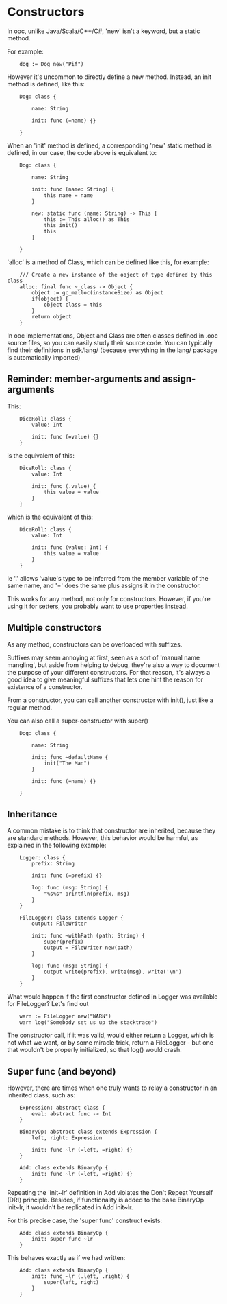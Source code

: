 
Constructors
============

In ooc, unlike Java/Scala/C++/C#, 'new' isn't a keyword, but a static method.

For example:

~~~
    dog := Dog new("Pif")
~~~

However it's uncommon to directly define a new method. Instead, an init method is
defined, like this:

~~~
    Dog: class {

        name: String

        init: func (=name) {}

    }
~~~

When an 'init' method is defined, a corresponding 'new' static method is defined, in our case,
the code above is equivalent to:

~~~
    Dog: class {

        name: String

        init: func (name: String) {
            this name = name
        }

        new: static func (name: String) -> This {
            this := This alloc() as This
            this init()
            this
        }

    }
~~~

'alloc' is a method of Class, which can be defined like this, for example:

~~~
    /// Create a new instance of the object of type defined by this class
    alloc: final func ~_class -> Object {
        object := gc_malloc(instanceSize) as Object
        if(object) {
            object class = this
        }
        return object
    }
~~~

In ooc implementations, Object and Class are often classes defined in .ooc source
files, so you can easily study their source code. You can typically find their definitions
in sdk/lang/ (because everything in the lang/ package is automatically imported)

Reminder: member-arguments and assign-arguments
-----------------------------------------------

This:

~~~
    DiceRoll: class {
        value: Int

        init: func (=value) {}
    }
~~~

is the equivalent of this:

~~~
    DiceRoll: class {
        value: Int

        init: func (.value) {
            this value = value
        }
    }
~~~

which is the equivalent of this:

~~~
    DiceRoll: class {
        value: Int

        init: func (value: Int) {
            this value = value
        }
    }
~~~

Ie '.' allows 'value's type to be inferred from the member variable
of the same name, and '=' does the same plus assigns it in the constructor.

This works for any method, not only for constructors. However, if you're using
it for setters, you probably want to use properties instead.

Multiple constructors
---------------------

As any method, constructors can be overloaded with suffixes.

Suffixes may seem annoying at first, seen as a sort of 'manual name mangling',
but aside from helping to debug, they're also a way to document the purpose of your
different constructors. For that reason, it's always a good idea to give meaningful
suffixes that lets one hint the reason for existence of a constructor.

From a constructor, you can call another constructor with init(), just like a regular
method.

You can also call a super-constructor with super()

~~~
    Dog: class {

        name: String

        init: func ~defaultName {
            init("The Man")
        }

        init: func (=name) {}

    }
~~~

Inheritance
-----------

A common mistake is to think that constructor are inherited, because they are standard
methods. However, this behavior would be harmful, as explained in the following example:

~~~
    Logger: class {
        prefix: String

        init: func (=prefix) {}

        log: func (msg: String) {
            "%s%s" printfln(prefix, msg)
        }
    }

    FileLogger: class extends Logger {
        output: FileWriter

        init: func ~withPath (path: String) {
            super(prefix)
            output = FileWriter new(path)
        }

        log: func (msg: String) {
            output write(prefix). write(msg). write('\n')
        }
    }
~~~

What would happen if the first constructor defined in Logger was available
for FileLogger? Let's find out

~~~
    warn := FileLogger new("WARN")
    warn log("Somebody set us up the stacktrace")
~~~

The constructor call, if it was valid, would either return a Logger, which is
not what we want, or by some miracle trick, return a FileLogger - but one
that wouldn't be properly initialized, so that log() would crash.

Super func (and beyond)
-----------------------

However, there are times when one truly wants to relay a constructor
in an inherited class, such as:

~~~
    Expression: abstract class {
        eval: abstract func -> Int
    }

    BinaryOp: abstract class extends Expression {
        left, right: Expression

        init: func ~lr (=left, =right) {}
    }

    Add: class extends BinaryOp {
        init: func ~lr (=left, =right) {}
    }
~~~

Repeating the 'init~lr' definition in Add violates the Don't Repeat Yourself (DRI)
principle. Besides, if functionality is added to the base BinaryOp init~lr, it
wouldn't be replicated in Add init~lr.

For this precise case, the 'super func' construct exists:

~~~
    Add: class extends BinaryOp {
        init: super func ~lr
    }
~~~

This behaves exactly as if we had written:

~~~
    Add: class extends BinaryOp {
        init: func ~lr (.left, .right) {
            super(left, right)
        }
    }
~~~
